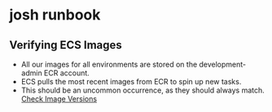 # josh runbook

## Verifying ECS Images

- All our images for all environments are stored on the development-admin ECR account.
- ECS pulls the most recent images from ECR to spin up new tasks.
- This should be an uncommon occurrence, as they should always match.
  [Check Image Versions](https://console.demo.transposit.com/mc/t/spackle/actions/check_most_recent)
